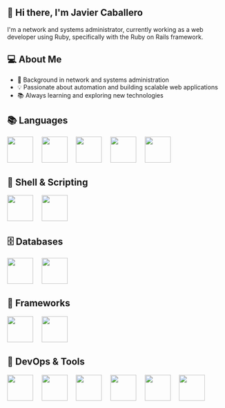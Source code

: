 ## 👋 Hi there, I'm Javier Caballero 

I'm a network and systems administrator, currently working as a web developer using Ruby, specifically with the Ruby on Rails framework.


## 💻 About Me

- 🔧 Background in network and systems administration
- 💡 Passionate about automation and building scalable web applications
- 📚 Always learning and exploring new technologies


## 📚 Languages
<img src="https://cdn.jsdelivr.net/gh/devicons/devicon@latest/icons/ruby/ruby-original.svg" style="width: 60px;" />&nbsp;&nbsp;&nbsp;&nbsp;&nbsp;<img src="https://cdn.jsdelivr.net/gh/devicons/devicon@latest/icons/html5/html5-original.svg" style="width: 60px;" />&nbsp;&nbsp;&nbsp;&nbsp;&nbsp;<img src="https://cdn.jsdelivr.net/gh/devicons/devicon@latest/icons/css3/css3-original.svg" style="width: 60px;" />&nbsp;&nbsp;&nbsp;&nbsp;&nbsp;<img src="https://cdn.jsdelivr.net/gh/devicons/devicon@latest/icons/javascript/javascript-original.svg" style="width: 60px;" />&nbsp;&nbsp;&nbsp;&nbsp;&nbsp;<img src="https://cdn.jsdelivr.net/gh/devicons/devicon@latest/icons/php/php-original.svg" style="width: 60px;" />


## 📜 Shell & Scripting
<img src="https://cdn.jsdelivr.net/gh/devicons/devicon@latest/icons/bash/bash-original.svg" style="width: 60px;" />&nbsp;&nbsp;&nbsp;&nbsp;&nbsp;<img src="https://cdn.jsdelivr.net/gh/devicons/devicon@latest/icons/powershell/powershell-original.svg" style="width: 60px;" />

## 🗄️ Databases
<img src="https://cdn.jsdelivr.net/gh/devicons/devicon@latest/icons/mysql/mysql-original-wordmark.svg" style="width: 60px;" />&nbsp;&nbsp;&nbsp;&nbsp;&nbsp;<img src="https://cdn.jsdelivr.net/gh/devicons/devicon@latest/icons/postgresql/postgresql-original-wordmark.svg" style="width: 60px;" />

## 🧩 Frameworks
<img src="https://cdn.jsdelivr.net/gh/devicons/devicon@latest/icons/rails/rails-plain-wordmark.svg" style="width: 60px;" />&nbsp;&nbsp;&nbsp;&nbsp;&nbsp;<img src="https://cdn.jsdelivr.net/gh/devicons/devicon@latest/icons/bootstrap/bootstrap-original-wordmark.svg" style="width: 60px;" />

## 🧰 DevOps & Tools
<img src="https://cdn.jsdelivr.net/gh/devicons/devicon@latest/icons/linux/linux-original.svg" style="width: 60px;" />&nbsp;&nbsp;&nbsp;&nbsp;&nbsp;<img src="https://cdn.jsdelivr.net/gh/devicons/devicon@latest/icons/docker/docker-original.svg" style="width: 60px;" />&nbsp;&nbsp;&nbsp;&nbsp;&nbsp;<img src="https://cdn.jsdelivr.net/gh/devicons/devicon@latest/icons/amazonwebservices/amazonwebservices-original-wordmark.svg" style="width: 60px;" />&nbsp;&nbsp;&nbsp;&nbsp;&nbsp;<img src="https://cdn.jsdelivr.net/gh/devicons/devicon@latest/icons/gitlab/gitlab-original.svg" style="width: 60px;" />&nbsp;&nbsp;&nbsp;&nbsp;&nbsp;<img src="https://cdn.jsdelivr.net/gh/devicons/devicon@latest/icons/subversion/subversion-original.svg" style="width: 60px;" />&nbsp;&nbsp;&nbsp;&nbsp;&nbsp;<img src="https://cdn.jsdelivr.net/gh/devicons/devicon@latest/icons/jira/jira-original-wordmark.svg" style="width: 60px;" />
















<!--
**JavierCaballeroL/JavierCaballeroL** is a ✨ _special_ ✨ repository because its `README.md` (this file) appears on your GitHub profile.

Here are some ideas to get you started:

- 🔭 I’m currently working on ...
- 🌱 I’m currently learning ...
- 👯 I’m looking to collaborate on ...
- 🤔 I’m looking for help with ...
- 💬 Ask me about ...
- 📫 How to reach me: ...
- 😄 Pronouns: ...
- ⚡ Fun fact: ...
-->
